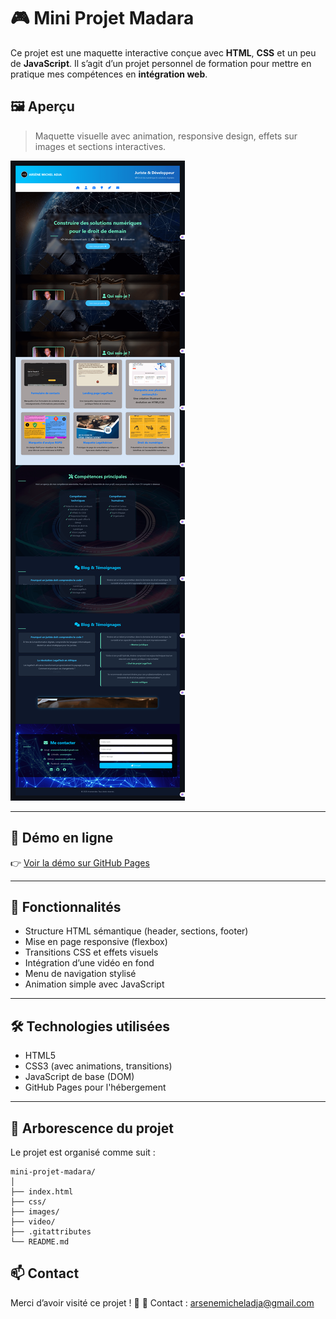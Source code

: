 # 🎮 Mini Projet Madara

Ce projet est une maquette interactive conçue avec **HTML**, **CSS** et un peu de **JavaScript**.
Il s’agit d’un projet personnel de formation pour mettre en pratique mes compétences en **intégration web**.

## 🖼️ Aperçu

> Maquette visuelle avec animation, responsive design, effets sur images et sections interactives.

![Aperçu du projet](./images/demo-madara.png)

---

## 🚀 Démo en ligne

👉 [Voir la démo sur GitHub Pages](https://arsenemdev.github.io/mini-projet-madara)

---

## 🧱 Fonctionnalités

- Structure HTML sémantique (header, sections, footer)
- Mise en page responsive (flexbox)
- Transitions CSS et effets visuels
- Intégration d’une vidéo en fond
- Menu de navigation stylisé
- Animation simple avec JavaScript

---

## 🛠️ Technologies utilisées

- HTML5
- CSS3 (avec animations, transitions)
- JavaScript de base (DOM)
- GitHub Pages pour l'hébergement

---

## 📁 Arborescence du projet

Le projet est organisé comme suit :

```
mini-projet-madara/
│
├── index.html
├── css/
├── images/
├── video/
├── .gitattributes
└── README.md
```

## 📫 Contact

Merci d’avoir visité ce projet ! 🙏
📩 Contact : [arsenemicheladja@gmail.com](mailto:arsenemicheladja@gmail.com)
